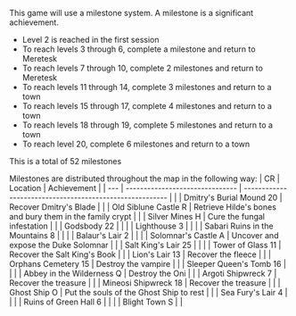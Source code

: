 This game will use a milestone system. A milestone is a significant achievement. 
- Level 2 is reached in the first session
- To reach levels 3 through 6, complete a milestone and return to Meretesk
- To reach levels 7 through 10, complete 2 milestones and return to Meretesk
- To reach levels 11 through 14, complete 3 milestones and return to a town
- To reach levels 15 through 17, complete 4 milestones and return to a town
- To reach levels 18 through 19, complete 5 milestones and return to a town
- To reach level 20, complete 6 milestones and return to a town

This is a total of 52 milestones

Milestones are distributed throughout the map in the following way: 
| CR  | Location                        | Achievement                                              |
| --- | ------------------------------- | -------------------------------------------------------- |
|     | Dmitry's Burial Mound 20        | Recover Dmitry's Blade                                   |
|     | Old Siblune Castle R            | Retrieve Hilde's bones and bury them in the family crypt |
|     | Silver Mines H                  | Cure the fungal infestation                              |
|     | Godsbody 22                     |                                                          |
|     | Lighthouse 3                    |                                                          |
|     | Sabari Ruins in the Mountains 8 |                                                          |
|     | Balaur's Lair 2                 |                                                          |
|     | Solomnar's Castle A             | Uncover and expose the Duke Solomnar                     |
|     | Salt King's Lair 25             |                                                          |
|     | Tower of Glass 11               | Recover the Salt King's Book                             |
|     | Lion's Lair 13                  | Recover the fleece                                       |
|     | Orphans Cemetery 15             | Destroy the vampire                                      |
|     | Sleeper Queen's Tomb 16         |                                                          |
|     | Abbey in the Wilderness Q       | Destroy the Oni                                          |
|     | Argoti Shipwreck 7              | Recover the treasure                                     |
|     | Mineosi Shipwreck 18            | Recover the treasure                                     |
|     | Ghost Ship O                    | Put the souls of the Ghost Ship to rest                  |
|     | Sea Fury's Lair 4               |                                                          |
|     | Ruins of Green Hall 6           |                                                          |
|     | Blight Town S                   |                                                          |
